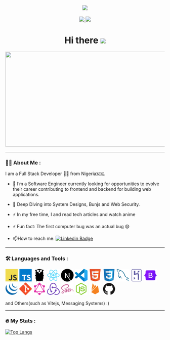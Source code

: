 
<div id='header' align='center'>
  <img src='https://avatars.githubusercontent.com/u/81351455?s=400&v=4' width='100' />
</div>

<br/>

<div id='badges' align='center'>
  <a href='https://www.linkedin.com/in/obafemi-ishola'>
      <img src='https://img.shields.io/badge/LinkedIn-blue?logo=linkedin&logoColor=white&?style=plastic' width='100'/>
  </a>
  <a href='https://femi-port.web.app/'>
    <img src='https://img.shields.io/static/v1?label=Portfolio&message=Femi-Portfolio&color=success' width='170'/>
  </a>  
</div>

<h1 align='center'> Hi there  <img src="https://media.giphy.com/media/hvRJCLFzcasrR4ia7z/giphy.gif" width="30px"/></h1>

<div align="center">
  <img src="https://media.giphy.com/media/dWesBcTLavkZuG35MI/giphy.gif" width="600" height="300"/>
</div>

---
### :man_technologist: About Me :

I am a Full Stack Developer :technologist: from Nigeria:nigeria:.

- :telescope: I’m a Software Engineer currently looking for opportunities to evolve their career contributing to frontend and backend for building web applications.

- :seedling: Deep Diving into System Designs, Bunjs and Web Security.

- :zap: In my free time, I and read tech articles and watch anime

- ⚡ Fun fact: The first computer bug was an actual bug :smile: 

- :mailbox:How to reach me: [![Linkedin Badge](https://img.shields.io/badge/-Obafemi-blue?style=plastic&logo=Linkedin&logoColor=white)](https://www.linkedin.com/in/obafemi-ishola)

---

### :hammer_and_wrench: Languages and Tools :

<div>
  <img src='https://raw.githubusercontent.com/devicons/devicon/1119b9f84c0290e0f0b38982099a2bd027a48bf1/icons/javascript/javascript-original.svg' width='40' height='40'/>
  <img src='https://raw.githubusercontent.com/devicons/devicon/1119b9f84c0290e0f0b38982099a2bd027a48bf1/icons/typescript/typescript-original.svg' width='40' height='40'/>
  <img src='https://raw.githubusercontent.com/devicons/devicon/master/icons/go/go-plain.svg' width='40' height='40'/>
   <img src='https://raw.githubusercontent.com/devicons/devicon/1119b9f84c0290e0f0b38982099a2bd027a48bf1/icons/react/react-original.svg' width='40' height='40'/>
   <img src='https://raw.githubusercontent.com/devicons/devicon/master/icons/nextjs/nextjs-original.svg' width='40' height='40'/>
   <img src='https://raw.githubusercontent.com/devicons/devicon/1119b9f84c0290e0f0b38982099a2bd027a48bf1/icons/vscode/vscode-original.svg' width='40' height='40'/>
   <img src='https://raw.githubusercontent.com/devicons/devicon/1119b9f84c0290e0f0b38982099a2bd027a48bf1/icons/html5/html5-original.svg' width='40' height='40'/>
   <img src='https://raw.githubusercontent.com/devicons/devicon/1119b9f84c0290e0f0b38982099a2bd027a48bf1/icons/css3/css3-original.svg' width='40' height='40'/>
   <img src='https://raw.githubusercontent.com/devicons/devicon/1119b9f84c0290e0f0b38982099a2bd027a48bf1/icons/mysql/mysql-original.svg' width='40' height='40'/>
   <img src='https://raw.githubusercontent.com/devicons/devicon/1119b9f84c0290e0f0b38982099a2bd027a48bf1/icons/heroku/heroku-original.svg' width='40' height='40'/>
   <img src='https://raw.githubusercontent.com/devicons/devicon/1119b9f84c0290e0f0b38982099a2bd027a48bf1/icons/bootstrap/bootstrap-original.svg' width='40' height='40' />
   <img src='https://raw.githubusercontent.com/devicons/devicon/1119b9f84c0290e0f0b38982099a2bd027a48bf1/icons/jquery/jquery-original.svg' width='40' height='40' />
   <img src='https://raw.githubusercontent.com/devicons/devicon/1119b9f84c0290e0f0b38982099a2bd027a48bf1/icons/git/git-original.svg' width='40' height='40' />
   <img src='https://raw.githubusercontent.com/devicons/devicon/1119b9f84c0290e0f0b38982099a2bd027a48bf1/icons/graphql/graphql-plain.svg' width='40' height='40' />
  <img src='https://raw.githubusercontent.com/devicons/devicon/1119b9f84c0290e0f0b38982099a2bd027a48bf1/icons/redux/redux-original.svg' width='40' height='40' />
  <img src='https://raw.githubusercontent.com/devicons/devicon/1119b9f84c0290e0f0b38982099a2bd027a48bf1/icons/sass/sass-original.svg' width='40' height='40' />
  <img src='https://raw.githubusercontent.com/devicons/devicon/1119b9f84c0290e0f0b38982099a2bd027a48bf1/icons/nodejs/nodejs-original.svg' width='40' height='40'/>
  <img src='https://raw.githubusercontent.com/devicons/devicon/1119b9f84c0290e0f0b38982099a2bd027a48bf1/icons/firebase/firebase-plain.svg' width='40' height='40'/>
  <img src='https://raw.githubusercontent.com/devicons/devicon/1119b9f84c0290e0f0b38982099a2bd027a48bf1/icons/github/github-original.svg' width='40' height='40'/>
  <p color='blue'>and Others(such as Vitejs, Messaging Systems) :)</p> 
</div>

---

### :fire: My Stats :

[![Top Langs](https://github-readme-stats.vercel.app/api/top-langs/?username=timfemey)](https://github.com/anuraghazra/github-readme-stats)

<!--
**timfemey/timfemey** is a ✨ _special_ ✨ repository because its `README.md` (this file) appears on your GitHub profile.

Here are some ideas to get you started:

- 🔭 I’m currently working on ...
- 🌱 I’m currently learning ...
- 👯 I’m looking to collaborate on ...
- 🤔 I’m looking for help with ...
- 💬 Ask me about ...
- 📫 How to reach me: ...
- 😄 Pronouns: ...
- ⚡ Fun fact: ...
-->
